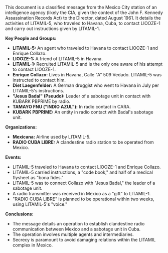 This document is a classified message from the Mexico City station of an intelligence agency (likely the CIA, given the context of the John F. Kennedy Assassination Records Act) to the Director, dated August 1961. It details the activities of LITAMIL-5, who traveled to Havana, Cuba, to contact LIOOZE-1 and carry out instructions given by LITAMIL-1.

**Key People and Groups:**

*   **LITAMIL-5:** An agent who traveled to Havana to contact LIOOZE-1 and Enrique Collazo.
*   **LIOOZE-1:** A friend of LITAMIL-5 in Havana.
*   **LITAMIL-1:** Recruited LITAMIL-5 and is the only one aware of his attempt to contact LIOOZE-1.
*   **Enrique Collazo:** Lives in Havana, Calle "A" 509 Vedado. LITAMIL-5 was instructed to contact him.
*   **Diet Laegenfelder:** A German druggist who went to Havana in July per LITAMIL-5's instructions.
*   **"Jesus Badal" (Pseudo):** Leader of a sabotage unit in contact with KUBARK PBPRIME by radio.
*   **TAMAYO FNU ("INDIO AZUL"):** In radio contact in CARA.
*   **KUBARK PBPRIME:** An entity in radio contact with Badal's sabotage unit.

**Organizations:**

*   **Mexicana:** Airline used by LITAMIL-5.
*   **RADIO CUBA LIBRE:** A clandestine radio station to be operated from Mexico.

**Events:**

*   LITAMIL-5 traveled to Havana to contact LIOOZE-1 and Enrique Collazo.
*   LITAMIL-5 carried instructions, a "code book," and half of a medical flysheet as "bona fides."
*   LITAMIL-5 was to connect Collazo with "Jesus Badal," the leader of a sabotage unit.
*   A radio transmitter was received in Mexico as a "gift" to LITAMIL-1.
*   "RADIO CUBA LIBRE" is planned to be operational within two weeks, using LITAMIL-5's "voice."

**Conclusions:**

*   The message details an operation to establish clandestine radio communication between Mexico and a sabotage unit in Cuba.
*   The operation involves multiple agents and intermediaries.
*   Secrecy is paramount to avoid damaging relations within the LITAMIL complex in Mexico.
